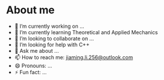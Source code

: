 # About me
- 🔭 I’m currently working on ...
- 🌱 I’m currently learning Theoretical and Applied Mechanics
- 👯 I’m looking to collaborate on ...
- 🤔 I’m looking for help with C++
- 💬 Ask me about ...
- 📫 How to reach me: jiaming.li.256@outlook.com
- 😄 Pronouns: ...
- ⚡ Fun fact: ...

